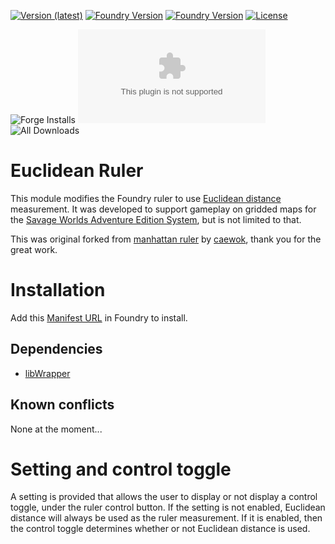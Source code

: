 [![Version (latest)](https://img.shields.io/github/v/release/elsuwe/fvtt-euclidean-ruler)](https://github.com/elsuwe/fvtt-euclidean-ruler/releases/latest)
[![Foundry Version](https://img.shields.io/badge/dynamic/json.svg?url=https://github.com/elsuwe/fvtt-euclidean-ruler/releases/latest/download/module.json&label=Minimal%20Foundry%20Version&query=$.minimumCoreVersion&colorB=blueviolet)](https://github.com/elsuwe/fvtt-euclidean-ruler/releases/latest)
[![Foundry Version](https://img.shields.io/badge/dynamic/json.svg?url=https://github.com/elsuwe/fvtt-euclidean-ruler/releases/latest/download/module.json&label=Verified%20Foundry%20Version&query=$.compatibility.verified&colorB=blueviolet)](https://github.com/elsuwe/fvtt-euclidean-ruler/releases/latest)
[![License](https://img.shields.io/github/license/elsuwe/fvtt-euclidean-ruler)](LICENSE)

![Forge Installs](https://img.shields.io/badge/dynamic/json?label=Forge%20Installs&query=package.installs&suffix=%25&url=https://forge-vtt.com/api/bazaar/package/euclideanruler&colorB=4aa94a)
![Latest Release Download Count](https://img.shields.io/github/downloads/elsuwe/fvtt-euclidean-ruler/latest/module.zip)
![All Downloads](https://img.shields.io/github/downloads/elsuwe/fvtt-euclidean-ruler/total)

# Euclidean Ruler

This module modifies the Foundry ruler to use [Euclidean distance](https://en.wikipedia.org/wiki/Euclidean_distance) measurement.
It was developed to support gameplay on gridded maps for the [Savage Worlds Adventure Edition System](https://gitlab.com/peginc/swade/), but is not limited to that.

This was original forked from [manhattan ruler](https://github.com/caewok/fvtt-manhattan-ruler) by [caewok](https://github.com/caewok), thank you for the great work.

# Installation
Add this [Manifest URL](https://github.com/elsuwe/fvtt-euclidean-ruler/releases/latest/download/module.json) in Foundry to install.

## Dependencies
- [libWrapper](https://github.com/ruipin/fvtt-lib-wrapper)

## Known conflicts

None at the moment...

# Setting and control toggle
A setting is provided that allows the user to display or not display a control toggle, under the ruler control button.
If the setting is not enabled, Euclidean distance will always be used as the ruler measurement.
If it is enabled, then the control toggle determines whether or not Euclidean distance is used.
